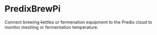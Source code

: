 # PredixBrewPi

Connect brewing kettles or fermenation equipment to the Predix cloud to monitor meshing or fermentation temperature.
